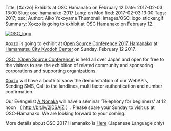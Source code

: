Title: [Xoxzo] Exhibits at OSC Hamanako on February 12
Date: 2017-02-03 13:00
Slug: osc-hamanako-2017
Lang: en
Modified: 2017-02-03 13:00
Tags: 2017; osc; 
Author: Aiko Yokoyama
Thumbnail: images/OSC_logo_sticker.gif
Summary: Xoxzo is going to exhibit at OSC Hamanako on February 12.

[![OSC_logo]({filename}/images/OSC_logo_sticker.gif)](https://www.ospn.jp/osc2017-hamanako/)

[Xoxzo](https://info.xoxzo.com/en/) is going to exhibit at [Open Source Conference 2017 Hamanako](https://www.ospn.jp/osc2017-hamanako/) at [Hamamatsu City Kyodoh Center](http://www.machien-hamamatsu.jp/) on Sunday, February 12 2017.

[OSC（Open Source Conference)](https://www.ospn.jp/) is held all over Japan and open for free to the visitors to see the exhibition of related community and sponsoring corporations and supporting organizations.

[Xoxzo](https://info.xoxzo.com/ja/) will have a booth to show the demonstration of our WebAPIs, Sending SMS, Call to the landlines, multi factor authentication and number confirmation.

Our Evengelist [A.Nonaka](https://info.xoxzo.com/en/aboutus/) will have a seminar 'Telephony for beginners' at 12 noon （ http://bit.ly/2jDSAjZ ）. Please spare your Sunday to visit us at OSC-Hamanako. We are looking forward to your coming.

More details about OSC 2017 Hamanako is [Here](https://www.ospn.jp/osc2017-hamanako/) (Japanese Language only)


